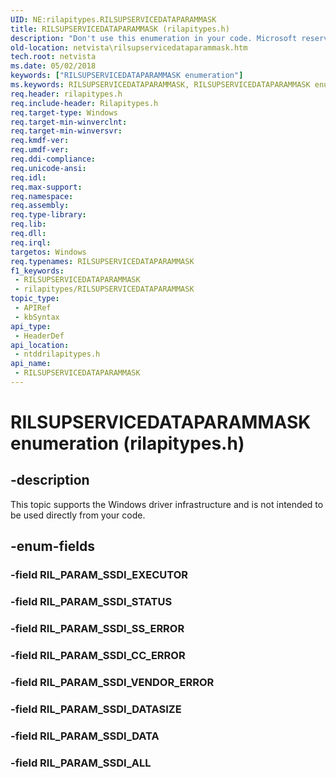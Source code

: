 ```yaml
---
UID: NE:rilapitypes.RILSUPSERVICEDATAPARAMMASK
title: RILSUPSERVICEDATAPARAMMASK (rilapitypes.h)
description: "Don't use this enumeration in your code. Microsoft reserves the RILSUPSERVICEDATAPARAMMASK enumeration for internal use only."
old-location: netvista\rilsupservicedataparammask.htm
tech.root: netvista
ms.date: 05/02/2018
keywords: ["RILSUPSERVICEDATAPARAMMASK enumeration"]
ms.keywords: RILSUPSERVICEDATAPARAMMASK, RILSUPSERVICEDATAPARAMMASK enumeration [Network Drivers Starting with Windows Vista], RIL_PARAM_SSDI_ALL, RIL_PARAM_SSDI_CC_ERROR, RIL_PARAM_SSDI_DATA, RIL_PARAM_SSDI_DATASIZE, RIL_PARAM_SSDI_SS_ERROR, RIL_PARAM_SSDI_STATUS, RIL_PARAM_SSDI_VENDOR_ERROR, netvista.rilsupservicedataparammask, ntddrilapitypes/RILSUPSERVICEDATAPARAMMASK, ntddrilapitypes/RIL_PARAM_SSDI_ALL, ntddrilapitypes/RIL_PARAM_SSDI_CC_ERROR, ntddrilapitypes/RIL_PARAM_SSDI_DATA, ntddrilapitypes/RIL_PARAM_SSDI_DATASIZE, ntddrilapitypes/RIL_PARAM_SSDI_SS_ERROR, ntddrilapitypes/RIL_PARAM_SSDI_STATUS, ntddrilapitypes/RIL_PARAM_SSDI_VENDOR_ERROR
req.header: rilapitypes.h
req.include-header: Rilapitypes.h
req.target-type: Windows
req.target-min-winverclnt: 
req.target-min-winversvr: 
req.kmdf-ver: 
req.umdf-ver: 
req.ddi-compliance: 
req.unicode-ansi: 
req.idl: 
req.max-support: 
req.namespace: 
req.assembly: 
req.type-library: 
req.lib: 
req.dll: 
req.irql: 
targetos: Windows
req.typenames: RILSUPSERVICEDATAPARAMMASK
f1_keywords:
 - RILSUPSERVICEDATAPARAMMASK
 - rilapitypes/RILSUPSERVICEDATAPARAMMASK
topic_type:
 - APIRef
 - kbSyntax
api_type:
 - HeaderDef
api_location:
 - ntddrilapitypes.h
api_name:
 - RILSUPSERVICEDATAPARAMMASK
---
```


# RILSUPSERVICEDATAPARAMMASK enumeration (rilapitypes.h)


## -description

This topic supports the Windows driver infrastructure and is not intended to be used directly from your code.

## -enum-fields

### -field RIL_PARAM_SSDI_EXECUTOR

### -field RIL_PARAM_SSDI_STATUS

### -field RIL_PARAM_SSDI_SS_ERROR

### -field RIL_PARAM_SSDI_CC_ERROR

### -field RIL_PARAM_SSDI_VENDOR_ERROR

### -field RIL_PARAM_SSDI_DATASIZE

### -field RIL_PARAM_SSDI_DATA

### -field RIL_PARAM_SSDI_ALL

